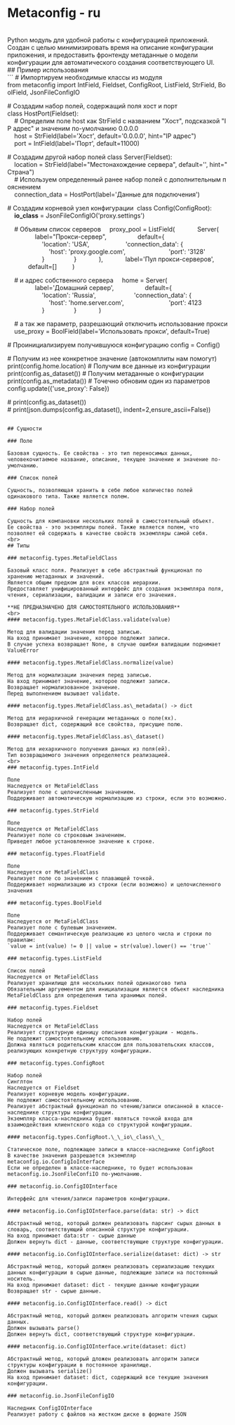 # Metaconfig - ru
<br>
Python модуль для удобной работы с конфигурацией приложений.
Создан с целью минимизировать время на описание конфигурации приложения, и предоставить фронтенду метаданные о модели конфигурации для автоматического создания соответствующего UI.
<br>
## Пример использования
<br>
```
# Импортируем необходимые классы из модуля
from metaconfig import IntField, Fieldset, ConfigRoot, ListField, StrField, BoolField, JsonFileConfigIO


# Создадим набор полей, содержащий поля хост и порт
class HostPort(Fieldset):
    # Определим поле host как StrField с названием "Хост", подсказкой "IP адрес" и значеним по-умолчанию 0.0.0.0
    host = StrField(label='Хост', default='0.0.0.0', hint="IP адрес")
    port = IntField(label='Порт', default=11000)


# Создадим другой набор полей
class Server(Fieldset):
    location = StrField(label="Местонахождение сервера", default='', hint="Страна")
    # Используем определенный ранее набор полей с дополнительным пояснением
    connection_data = HostPort(label='Данные для подключения')


# Создадим корневой узел конфигурации 
class Config(ConfigRoot):
    __io_class__ = JsonFileConfigIO('proxy.settings')

    # Объявим список серверов
    proxy_pool = ListField(
            Server(
                label="Прокси-сервер", 
                default={
                    'location': 'USA',
                    'connection_data': {
                        'host': 'proxy.google.com',
                        'port': '3128'
                    }
                }
            ),
            label='Пул прокси-серверов',
            default=[]
        )

    # и адрес собственного сервера
    home = Server(
                label='Домашний сервер', 
                default={
                    'location': 'Russia', 
                    'connection_data': {
                        'host': 'home.server.com', 
                        'port': 4123
                    }
                }
            )

    # а так же параметр, разрешающий отключить использование прокси
    use_proxy = BoolField(label='Использовать прокси', default=True)


# Проинициализируем получившуюся конфигурацию
config = Config()

# Получим из нее конкретное значение (автокомплиты нам помогут)
print(config.home.location)
# Получим все данные из конфигурации
print(config.as_dataset())
# Получим метаданные о конфигурации
print(config.as_metadata())
# Точечно обновим один из параметров
config.update({'use_proxy': False})


# print(config.as_dataset())
# print(json.dumps(config.as_dataset(), indent=2,ensure_ascii=False))

```

## Сущности

### Поле

Базовая сущность. Ее свойства - это тип переносимых данных, человекочитаемое название, описание, текущее значение и значение по-умолчанию.

### Список полей

Сущность, позволяющая хранить в себе любое количество полей одинакового типа. Также является полем.

### Набор полей

Сущность для компановки нескольких полей в самостоятельный объект.
Ее свойства - это экземпляры полей. Также является полем, что позволяет ей содержать в качестве свойств экземпляры самой себя.
<br>
## Типы

### metaconfig.types.MetaFieldClass

Базовый класс поля. Реализует в себе абстрактный функционал по хранению метаданных и значений.
Является общим предком для всех классов иерархии.
Предоставляет унифицированный интерфейс для создания экземпляра поля, чтения, сериализации, валидации и записи его значения.

**НЕ ПРЕДНАЗНАЧЕНО ДЛЯ САМОСТОЯТЕЛЬНОГО ИСПОЛЬЗОВАНИЯ**
<br>
#### metaconfig.types.MetaFieldClass.validate(value)

Метод для валидации значения перед записью.
На вход принимает значение, которое подлежит записи.
В случае успеха возвращает None, в случае ошибки валидации поднимает ValueError

#### metaconfig.types.MetaFieldClass.normalize(value)

Метод для нормализации значения перед записью.
На вход принимает значение, которое подлежит записи.
Возвращает нормализованное значение.
Перед выполнением вызывает validate.

#### metaconfig.types.MetaFieldClass.as\_metadata() -> dict

Метод для иерархичной генерации метаданных о поле(ях).
Возвращает dict, содержащий все свойства, присущие полю.

#### metaconfig.types.MetaFieldClass.as\_dataset()

Метод для иехархичного получения данных из поля(ей).
Тип возвращаемого значения определяется реализацией.
<br>
### metaconfig.types.IntField

Поле
Наследуется от MetaFieldClass
Реализует поле с целочисленным значением.
Поддерживает автоматическую нормализацию из строки, если это возможно.

### metaconfig.types.StrField

Поле
Наследуется от MetaFieldClass
Реализует поле со строковым значением.
Приведет любое установленное значение к строке.

### metaconfig.types.FloatField

Поле
Наследуется от MetaFieldClass
Реализует поле со значением с плавающей точкой.
Поддерживает нормализацию из строки (если возможно) и целочисленного значения

### metaconfig.types.BoolField

Поле
Наследуется от MetaFieldClass
Реализует поле с булевым значением.
Поддерживает семантическую реализацию из целого числа и строки по правилам:
`value = int(value) != 0 || value = str(value).lower() == 'true'`

### metaconfig.types.ListField

Список полей
Наследуется от MetaFieldClass
Реализует хранилище для нескольких полей одинакогово типа
Обязательным аргуементом для инициализации является объект наследника MetaFieldClass для определения типа хранимых полей.

### metaconfig.types.Fieldset

Набор полей
Наследуется от MetaFieldClass
Реализует структурную единицу описания конфигурации - модель.
Не подлежит самостоятельному использованию.
Должна являться родительским классом для пользовательских классов, реализующих конкретную структуру конфигурации.

### metaconfig.types.ConfigRoot

Набор полей
Синглтон
Наследуется от Fieldset
Реализует корневую модель конфигурации.
Не подлежит самостоятельному использованию.
Реализует абстрактный функционал по чтению/записи описанной в классе-наследнике структуры конфигурации.
Экземпляр класса-наследника будет являться точкой входа для взаимодействия клиентского кода со структурой конфигурации.

#### metaconfig.types.ConfigRoot.\_\_io\_class\_\_

Статическое поле, подлежащее записи в классе-наследнике ConfigRoot
В качестве значения разрешается экземпляр metaconfig.io.ConfigIoInterface
Если не определен в классе-наследнике, то будет использован metaconfig.io.JsonFileConfiIO по-умолчанию.

### metaconfig.io.ConfigIOInterface

Интерфейс для чтения/записи параметров конфигурации.

#### metaconfig.io.ConfigIOInterface.parse(data: str) -> dict

Абстрактный метод, который должен реализовать парсинг сырых данных в словарь, соответствующий описанной структуре конфигурации.
На вход принимает data:str - сырые данные
Должен вернуть dict - данные, соответствующие структуре конфигурации.

#### metaconfig.io.ConfigIOInterface.serialize(dataset: dict) -> str

Абстрактный метод, который должен реализовать сериализацию текущих данных конфигурации в сырые данные, подлежащие записи на постоянный носитель.
На вход принимает dataset: dict - текущие данные конфигурации
Возвращает str - сырые данные.

#### metaconfig.io.ConfigIOInterface.read() -> dict

Абстрактный метод, который должен реализовать алгоритм чтения сырых данных.
Должен вызывать parse()
Должен вернуть dict, соответствующий структуре конфигурации.

#### metaconfig.io.ConfigIOInterface.write(dataset: dict)

Абстрактный метод, который дложен реализовать алгоритм записи структуры конфигурации в постоянное хранилище.
Должен вызывать serialize()
На вход принимает dataset: dict, содержащий все текущие значения конфигурации.

### metaconfig.io.JsonFileConfigIO

Наследник ConfigIOInterface
Реализует работу с файлов на жестком диске в формате JSON